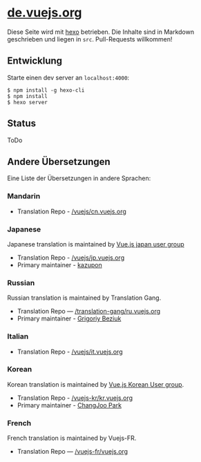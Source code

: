 # [de.vuejs.org](https://de.vuejs.org)

Diese Seite wird mit [hexo](http://hexo.io/) betrieben. Die Inhalte sind in Markdown geschrieben und liegen in `src`. Pull-Requests willkommen!

## Entwicklung

Starte einen dev server an `localhost:4000`:

```
$ npm install -g hexo-cli
$ npm install
$ hexo server
```

## Status
ToDo

## Andere Übersetzungen
Eine Liste der Übersetzungen in andere Sprachen:

### Mandarin
* Translation Repo - [/vuejs/cn.vuejs.org](https://github.com/vuejs/cn.vuejs.org)

### Japanese
Japanese translation is maintained by [Vue.js japan user group](https://github.com/vuejs-jp)

* Translation Repo - [/vuejs/jp.vuejs.org](https://github.com/vuejs/jp.vuejs.org)
* Primary maintainer - [kazupon](https://github.com/kazupon)

### Russian
Russian translation is maintained by Translation Gang.

* Translation Repo — [/translation-gang/ru.vuejs.org](https://github.com/translation-gang/ru.vuejs.org)
* Primary maintainer - [Grigoriy Beziuk](https://gbezyuk.github.io)

### Italian
* Translation Repo - [/vuejs/it.vuejs.org](https://github.com/vuejs/it.vuejs.org)

### Korean
Korean translation is maintained by [Vue.js Korean User group](https://github.com/vuejs-kr).

* Translation Repo - [/vuejs-kr/kr.vuejs.org](https://github.com/vuejs-kr/kr.vuejs.org)
* Primary maintainer - [ChangJoo Park](https://github.com/ChangJoo-Park)

### French
French translation is maintained by Vuejs-FR.

* Translation Repo — [/vuejs-fr/vuejs.org](https://github.com/vuejs-fr/vuejs.org)
